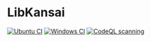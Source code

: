 
LibKansai
=========
[![Ubuntu CI](https://github.com/baAlex/libkansai/workflows/Ubuntu/badge.svg)](https://github.com/baAlex/libkansai/actions?query=workflow%3AUbuntu)
[![Windows CI](https://github.com/baAlex/libkansai/workflows/Windows/badge.svg)](https://github.com/baAlex/libkansai/actions?query=workflow%3AWindows)
[![CodeQL scanning](https://github.com/baAlex/libkansai/workflows/CodeQL%20scanning/badge.svg)](https://github.com/baAlex/libkansai/security/code-scanning)
